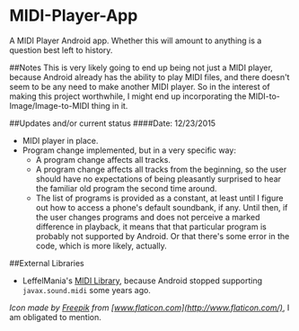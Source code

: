 # MIDI-Player-App
A MIDI Player Android app. Whether this will amount to anything is a question best left to history.

##Notes
This is very likely going to end up being not just a MIDI player, because Android already has the ability to play MIDI files, and there doesn't seem to be any need to make another MIDI player. So in the interest of making this project worthwhile, I might end up incorporating the MIDI-to-Image/Image-to-MIDI thing in it.

##Updates and/or current status
####Date: 12/23/2015
* MIDI player in place.
* Program change implemented, but in a very specific way:
  * A program change affects all tracks.
  * A program change affects all tracks from the beginning, so the user should have no expectations of being pleasantly surprised to hear the familiar old program the second time around.
  * The list of programs is provided as a constant, at least until I figure out how to access a phone's default soundbank, if any. Until then, if the user changes programs and does not perceive a marked difference in playback, it means that that particular program is probably not supported by Android. Or that there's some error in the code, which is more likely, actually.

##External Libraries
* LeffelMania's [MIDI Library](https://github.com/LeffelMania/android-midi-lib), because Android stopped supporting ```javax.sound.midi``` some years ago.

*Icon made by [Freepik](http://www.flaticon.com/authors/freepik) from [www.flaticon.com](http://www.flaticon.com/)*, I am obligated to mention.
